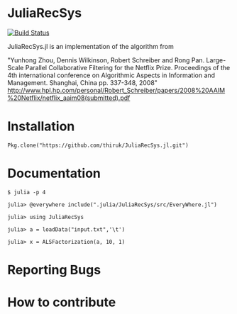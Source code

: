 # JuliaRecSys

[![Build Status](https://travis-ci.org/abhi123link/JuliaRecSys.jl.png)](https://travis-ci.org/abhi123link/JuliaRecSys.jl)

JuliaRecSys.jl is an implementation of the algorithm from

"Yunhong Zhou, Dennis Wilkinson, Robert Schreiber and Rong Pan. Large-Scale Parallel Collaborative Filtering for the Netflix Prize. Proceedings of the 4th international conference on Algorithmic Aspects in Information and Management. Shanghai, China pp. 337-348, 2008"
http://www.hpl.hp.com/personal/Robert_Schreiber/papers/2008%20AAIM%20Netflix/netflix_aaim08(submitted).pdf

# Installation

```
Pkg.clone("https://github.com/thiruk/JuliaRecSys.jl.git")
```

# Documentation

```
$ julia -p 4

julia> @everywhere include(".julia/JuliaRecSys/src/EveryWhere.jl")

julia> using JuliaRecSys

julia> a = loadData("input.txt",'\t')

julia> x = ALSFactorization(a, 10, 1)
```

# Reporting Bugs

# How to contribute

